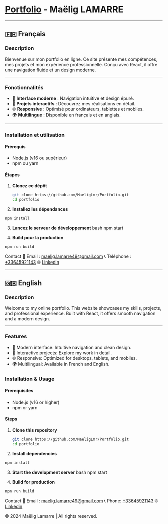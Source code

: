 # [Portfolio](https://www.maelig-lamarre.fr) - Maëlig LAMARRE

---

## 🇫🇷 Français

### Description  
Bienvenue sur mon portfolio en ligne. Ce site présente mes compétences, mes projets et mon expérience professionnelle. Conçu avec React, il offre une navigation fluide et un design moderne.

---

### Fonctionnalités
- 🎨 **Interface moderne** : Navigation intuitive et design épuré.  
- 📂 **Projets interactifs** : Découvrez mes réalisations en détail.  
- 🌐 **Responsive** : Optimisé pour ordinateurs, tablettes et mobiles.  
- 🌍 **Multilingue** : Disponible en français et en anglais.

---

### Installation et utilisation  

#### Prérequis
- Node.js (v16 ou supérieur)
- npm ou yarn

#### Étapes
1. **Clonez ce dépôt**  
   ```bash
   git clone https://github.com/MaeligLmr/Portfolio.git
   cd portfolio
2. **Installez les dépendances**
 ```bash
npm install
```
3. **Lancez le serveur de développement**
bash
npm start

4. **Build pour la production**
```bash
npm run build
```

Contact
📧 Email : [maelig.lamarre49@gmail.com](mailto:maelig.lamarre49@gmail.com) 
📞 Téléphone : [+33645921143](tel:+33645921143)
🌐 [Linkedin](https://www.linkedin.com/in/maëlig-lamarre-aa9351258)

---

## 🇬🇧 English
### Description
Welcome to my online portfolio. This website showcases my skills, projects, and professional experience. Built with React, it offers smooth navigation and a modern design.

--- 
### Features
- 🎨 Modern interface: Intuitive navigation and clean design.
- 📂 Interactive projects: Explore my work in detail.
- 🌐 Responsive: Optimized for desktops, tablets, and mobiles.
- 🌍 Multilingual: Available in French and English.

### Installation & Usage
#### Prerequisites
- Node.js (v16 or higher)
- npm or yarn

#### Steps
1. **Clone this repository**  
   ```bash
   git clone https://github.com/MaeligLmr/Portfolio.git
   cd portfolio
2. **Install  dependencies**
 ```bash
npm install
```
3. **Start the development server**
bash
npm start

4. **Build for production**
```bash
npm run build
```

Contact
📧 Email : [maelig.lamarre49@gmail.com](mailto:maelig.lamarre49@gmail.com) 
📞 Phone: [+33645921143](tel:+33645921143)
🌐 [Linkedin](https://www.linkedin.com/in/maëlig-lamarre-aa9351258)

© 2024 Maëlig Lamarre | All rights reserved.
